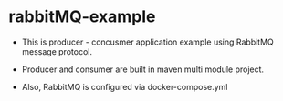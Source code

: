 # rabbitMQ-example

- This is producer - concusmer application example using RabbitMQ message protocol.

- Producer and consumer are built in maven multi module project.

- Also, RabbitMQ is configured via docker-compose.yml
